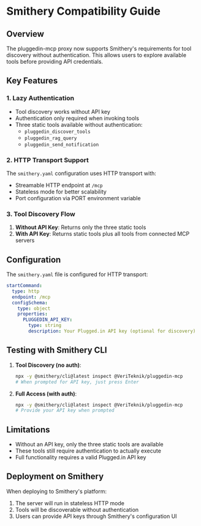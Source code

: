 # Smithery Compatibility Guide

## Overview

The pluggedin-mcp proxy now supports Smithery's requirements for tool discovery without authentication. This allows users to explore available tools before providing API credentials.

## Key Features

### 1. Lazy Authentication
- Tool discovery works without API key
- Authentication only required when invoking tools
- Three static tools available without authentication:
  - `pluggedin_discover_tools`
  - `pluggedin_rag_query`
  - `pluggedin_send_notification`

### 2. HTTP Transport Support
The `smithery.yaml` configuration uses HTTP transport with:
- Streamable HTTP endpoint at `/mcp`
- Stateless mode for better scalability
- Port configuration via PORT environment variable

### 3. Tool Discovery Flow
1. **Without API Key**: Returns only the three static tools
2. **With API Key**: Returns static tools plus all tools from connected MCP servers

## Configuration

The `smithery.yaml` file is configured for HTTP transport:
```yaml
startCommand:
  type: http
  endpoint: /mcp
  configSchema:
    type: object
    properties:
      PLUGGEDIN_API_KEY:
        type: string
        description: Your Plugged.in API key (optional for discovery)
```

## Testing with Smithery CLI

1. **Tool Discovery (no auth)**:
   ```bash
   npx -y @smithery/cli@latest inspect @VeriTeknik/pluggedin-mcp
   # When prompted for API key, just press Enter
   ```

2. **Full Access (with auth)**:
   ```bash
   npx -y @smithery/cli@latest inspect @VeriTeknik/pluggedin-mcp
   # Provide your API key when prompted
   ```

## Limitations

- Without an API key, only the three static tools are available
- These tools still require authentication to actually execute
- Full functionality requires a valid Plugged.in API key

## Deployment on Smithery

When deploying to Smithery's platform:
1. The server will run in stateless HTTP mode
2. Tools will be discoverable without authentication
3. Users can provide API keys through Smithery's configuration UI